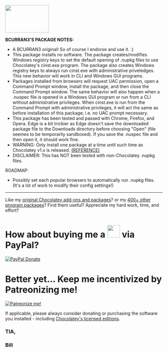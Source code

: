 <img src="https://cdn.staticaly.com/gh/bcurran3/ChocolateyPackages/master/mylogos/myunofficialChocolateylogo_icon.png" width="139" height="88">

**BCURRAN3'S PACKAGE NOTES:**

* A BCURRAN3 original! So of course I endorse and use it. :)
* This package installs no software. The package creates/modifies Windows registry keys to set the default opening of .nupkg files to use Chocolatey's cinst.exe program. The package also creates Windows registry keys to always run cinst.exe with administrative priveledges. This new behavior will work in CLI and Windows GUI programs.
* Packages installed from browsers will request UAC permission, open a Command Prompt window, install the package, and then close the Command Prompt window. The same behavior will also happen when a .nuspec file is opened in a Windows GUI program or run from a CLI without administrative privileges. When cinst.exe is run from the Command Prompt with administrative privileges, it will act the same as before installation of this package; i.e. no UAC prompt necessary.
* This package has been tested and passed with Chrome, Firefox, and Opera. Edge is a bit trickier as Edge doesn't save the downloaded package file to the Downloads directory before choosing "Open" (file seemes to be temporarily sandboxed). If you save the .nuspec file and then open it, it should work fine.
* WARNING: Only install one package at a time until such time as Chocolatey v1.x is released. [(REFERENCE)](https://github.com/chocolatey/choco/issues/1579)
* DISCLAIMER: This has NOT been tested with non-Chocolatey .nupkg files.

ROADMAP:
* Possibly set each popular browsers to automatically run .nupkg files. (It's a lot of work to modify their config settings!)

***

Like my [original Chocolatey add-ons and packages](https://chocolatey.org/search?q=tag%3Abcurran3)? or my [400+ other program packages](https://chocolatey.org/profiles/bcurran3)? Find them useful? Appreciate my hard work, time, and effort?


<h1>How about buying me a <img src="https://cdn.rawgit.com/bcurran3/ChocolateyPackages/master/mylogos/beer.png" alt="" width="40" height="40"> via PayPal?</h1>

[![PayPal Donate](https://www.paypalobjects.com/webstatic/mktg/logo/AM_SbyPP_mc_vs_dc_ae.jpg)](https://www.paypal.me/bcurran3donations)

<h1>Better yet... Keep me incentivized by Patreonizing me!</h1>

[![Patreonize me!](https://c5.patreon.com/external/logo/downloads_wordmark_white_on_coral.png)](https://www.patreon.com/bcurran3)


If applicable, please always consider donating or purchasing the software you installed - including [Chocolatey's licensed editions](https://chocolatey.org/pricing).

<h3>TIA,</h3>

<h3>Bill</h3>